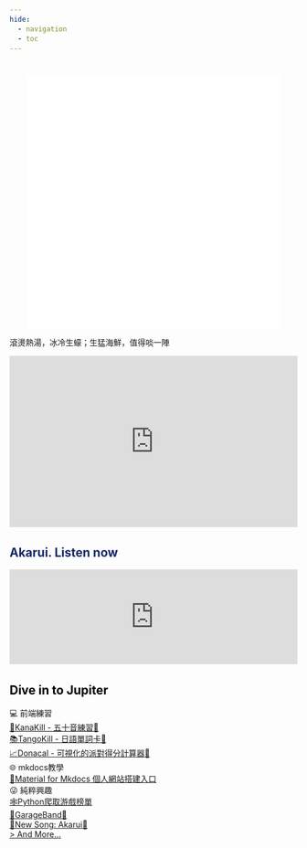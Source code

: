 ```yaml
---
hide:
  - navigation
  - toc
---
```

<script>
  // change index style: full page

  let styleElem = document.head.appendChild(document.createElement("style"));
  styleElem.innerHTML = `
    .md-main__inner {
      margin-top: 0;
      backgroud: white;
    }
  
    main> .md-grid {
      max-width: none;
    }
    .md-content__inner {
      margin: 0;
      padding-top: 0;
    }
    .md-content__inner:before {
      height: 0;
    }

  
  `

  
</script>
#
<h1 style="display:none">TingZaiZuk - 艇仔粥</h1>
<div class="titlecard">
  <div class = "tinggif">
    <img src = './assets/tinggif.gif' style="display: block; margin: auto;">
    <p>滾燙熱湯，冰冷生蠔；生猛海鮮，值得啖一陣</p>
  </div>
</div>
<div class="jumbotron">
  <div class="flexbox" >
    <div class="boxshadow">
      <iframe width="100%" height="300" scrolling="no" frameborder="no" allow="autoplay" src="https://w.soundcloud.com/player/?url=https%3A//api.soundcloud.com/tracks/1350194080&color=%2390a4ae&auto_play=false&hide_related=false&show_comments=true&show_user=true&show_reposts=false&show_teaser=true&visual=true"></iframe><div style="font-size: 10px; color: #cccccc;line-break: anywhere;word-break: normal;overflow: hidden;white-space: nowrap;text-overflow: ellipsis; font-family: Interstate,Lucida Grande,Lucida Sans Unicode,Lucida Sans,Garuda,Verdana,Tahoma,sans-serif;font-weight: 100;"></div>
    </div>
    <h2 style="color:#152865;align-self:center">Akarui. Listen now</h2>
  </div>
</div>
<div class="jumbotron">
  <div class="flexbox" >
    <div style="width:100%">
      <iframe width="100%" height="166" scrolling="no" frameborder="no" allow="autoplay" src="https://w.soundcloud.com/player/?url=https%3A//api.soundcloud.com/tracks/1359598387&color=%230f0f18&auto_play=false&hide_related=false&show_comments=true&show_user=true&show_reposts=false&show_teaser=true"></iframe><div style="font-size: 10px; color: #cccccc;line-break: anywhere;word-break: normal;overflow: hidden;white-space: nowrap;text-overflow: ellipsis; font-family: Interstate,Lucida Grande,Lucida Sans Unicode,Lucida Sans,Garuda,Verdana,Tahoma,sans-serif;font-weight: 100;"></div>
    </div>
    <h2 style="color:#000;align-self:center">Dive in to Jupiter</h2>
  </div>
</div>
<div class="index">
  <div class="flexbox">
    <div class="contentcard">
      <div class="cardtitle">&#128187; 前端練習</div>
      <div class="cardinfo">
        <a style="display: block;" href="https://kanakill.netlify.app/" target="_blank">&#127800;KanaKill - 五十音練習&#128279;</a>
        <a style="display: block;" href="https://tangokill.netlify.app/" target="_blank">&#128218;TangoKill - 日語單詞卡&#128279;</a>
        <a style="display: block;" href="https://herointene.github.io/donatcal/withvue" target="_blank">&#128200;Donacal - 可視化的派對得分計算器&#128279;</a>
      </div>
    </div>
    <div class="contentcard">
      <div class="cardtitle">&#127760; mkdocs教學</div>
      <div class="cardinfo">
        <a style="display: block;" href="tech/mkdocsbuild/">&#128682;Material for Mkdocs 個人網站搭建入口</a>
      </div>
    </div>
    <div class="contentcard">
      <div class="cardtitle">&#128540; 純粹興趣</div>
      <div class="cardinfo">
        <a style="display: block;" href="tech/steam-crawling-python/">&#128376;Python爬取游戲榜單</a>
        <a style="display: block;" target="_blank" href="https://www.bilibili.com/video/BV1YT4y1372J?share_source=copy_web&vd_source=d8a6dfd1a191d941c82d16c48512ba70">&#127928;GarageBand&#128279;</a>
        <a style="display: block;" target="_blank" href="https://soundcloud.com/wulited/akarui?si=47b32e08386b41c1ad1fd0f3e36ed27b&utm_source=clipboard&utm_medium=text&utm_campaign=social_sharing">&#127925;New Song: Akarui&#128279;</a>
        <a style="display: block;" href="talk/about-life-choices/">> And More...</a>
      </div>
    </div>
  </div>
</div>
